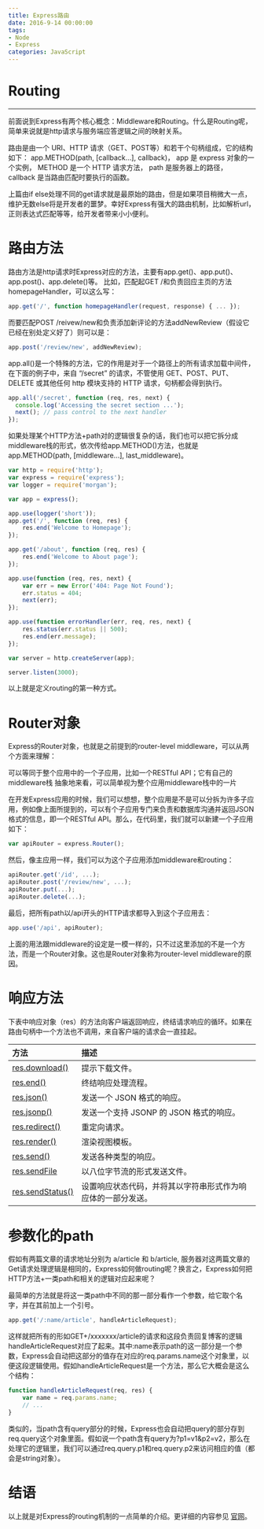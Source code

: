 ```yaml
---
title: Express路由
date: 2016-9-14 00:00:00
tags: 
- Node
- Express
categories: JavaScript
---
```

# Routing
---

前面说到Express有两个核心概念：Middleware和Routing。什么是Routing呢，简单来说就是http请求与服务端应答逻辑之间的映射关系。

<!-- more -->
路由是由一个 URI、HTTP 请求（GET、POST等）和若干个句柄组成，它的结构如下： app.METHOD(path, [callback...], callback)， app 是 express 对象的一个实例， METHOD 是一个 HTTP 请求方法， path 是服务器上的路径， callback 是当路由匹配时要执行的函数。

上篇由if else处理不同的get请求就是最原始的路由，但是如果项目稍微大一点，维护无数else将是开发者的噩梦。幸好Express有强大的路由机制，比如解析url，正则表达式匹配等等，给开发者带来小小便利。

# 路由方法

路由方法是http请求时Express对应的方法，主要有app.get()、app.put()、app.post()、app.delete()等。
比如，匹配起GET /和负责回应主页的方法homepageHandler，可以这么写：

```javascript
app.get('/', function homepageHandler(request, response) { ... });
```

而要匹配POST /reivew/new和负责添加新评论的方法addNewReview（假设它已经在别处定义好了）则可以是：

```javascript
app.post('/review/new', addNewReview);
```

app.all()是一个特殊的方法，它的作用是对于一个路径上的所有请求加载中间件，在下面的例子中，来自 “/secret” 的请求，不管使用 GET、POST、PUT、DELETE 或其他任何 http 模块支持的 HTTP 请求，句柄都会得到执行。

```javascript
app.all('/secret', function (req, res, next) {
  console.log('Accessing the secret section ...');
  next(); // pass control to the next handler
});
```

如果处理某个HTTP方法+path对的逻辑很复杂的话，我们也可以把它拆分成middleware栈的形式，依次传给app.METHOD()方法，也就是app.METHOD(path, [middleware...], last_middleware)。

```javascript
var http = require('http');
var express = require('express');
var logger = require('morgan');

var app = express();

app.use(logger('short'));
app.get('/', function (req, res) {
    res.end('Welcome to Homepage');
});

app.get('/about', function (req, res) {
    res.end('Welcome to About page');
});

app.use(function (req, res, next) {
    var err = new Error('404: Page Not Found');
    err.status = 404;
    next(err);
});

app.use(function errorHandler(err, req, res, next) {
    res.status(err.status || 500);
    res.end(err.message);
});

var server = http.createServer(app);

server.listen(3000);
```

以上就是定义routing的第一种方式。

# Router对象

Express的Router对象，也就是之前提到的router-level middleware，可以从两个方面来理解：

可以等同于整个应用中的一个子应用，比如一个RESTful API；它有自己的middleware栈
抽象地来看，可以简单视为整个应用middleware栈中的一片

在开发Express应用的时候，我们可以想想，整个应用是不是可以分拆为许多子应用，例如像上面所提到的，可以有个子应用专门来负责和数据库沟通并返回JSON格式的信息，即一个RESTful API。那么，在代码里，我们就可以新建一个子应用如下：

```javascript
var apiRouter = express.Router();
```

然后，像主应用一样，我们可以为这个子应用添加middleware和routing：

```javascript
apiRouter.get('/id', ...);
apiRouter.post('/review/new', ...);
apiRouter.put(...);
apiRouter.delete(...);
```

最后，把所有path以/api开头的HTTP请求都导入到这个子应用去：

```javascript
app.use('/api', apiRouter);
```

上面的用法跟middleware的设定是一模一样的，只不过这里添加的不是一个方法，而是一个Router对象。这也是Router对象称为router-level middleware的原因。

# 响应方法
下表中响应对象（res）的方法向客户端返回响应，终结请求响应的循环。如果在路由句柄中一个方法也不调用，来自客户端的请求会一直挂起。

| 方法 | 描述 |
| :-| :-|
|[res.download()](http://www.expressjs.com.cn/4x/api.html#res.download)  | 提示下载文件。|
|[res.end()](http://www.expressjs.com.cn/4x/api.html#res.end) |终结响应处理流程。|
|[res.json()](http://www.expressjs.com.cn/4x/api.html#res.json) | 发送一个 JSON 格式的响应。|
|[res.jsonp()](http://www.expressjs.com.cn/4x/api.html#res.jsonp) |发送一个支持 JSONP 的 JSON 格式的响应。|
|[res.redirect()](http://www.expressjs.com.cn/4x/api.html#res.redirect) |  重定向请求。|
|[res.render()](http://www.expressjs.com.cn/4x/api.html#res.render)  |  渲染视图模板。|
|[res.send()](http://www.expressjs.com.cn/4x/api.html#res.send) | 发送各种类型的响应。|
|[res.sendFile](http://www.expressjs.com.cn/4x/api.html#res.sendFile) |   以八位字节流的形式发送文件。|
|[res.sendStatus()](http://www.expressjs.com.cn/4x/api.html#res.sendStatus) |    设置响应状态代码，并将其以字符串形式作为响应体的一部分发送。|

# 参数化的path

假如有两篇文章的请求地址分别为 a/article 和 b/article, 服务器对这两篇文章的Get请求处理逻辑是相同的，Express如何做routing呢？换言之，Express如何把HTTP方法+一类path和相关的逻辑对应起来呢？

最简单的方法就是将这一类path中不同的那一部分看作一个参数，给它取个名字，并在其前加上一个引号。

```javascript
app.get('/:name/article', handleArticleRequest);
```

这样就把所有的形如GET+/xxxxxxx/article的请求和这段负责回复博客的逻辑handleArticleRequest对应了起来。其中:name表示path的这一部分是一个参数，Express会自动把这部分的值存在对应的req.params.name这个对象里，以便这段逻辑使用。假如handleArticleRequest是一个方法，那么它大概会是这么个结构：

```javascript
function handleArticleRequest(req, res) {
    var name = req.params.name;
    // ...
}
```

类似的，当path含有query部分的时候，Express也会自动把query的部分存到req.query这个对象里面。假如说一个path含有query为?p1=v1&p2=v2，那么在处理它的逻辑里，我们可以通过req.query.p1和req.query.p2来访问相应的值（都会是string对象）。

# 结语
以上就是对Express的routing机制的一点简单的介绍。更详细的内容参见 [官网](http://www.expressjs.com.cn/guide/routing.html)。
